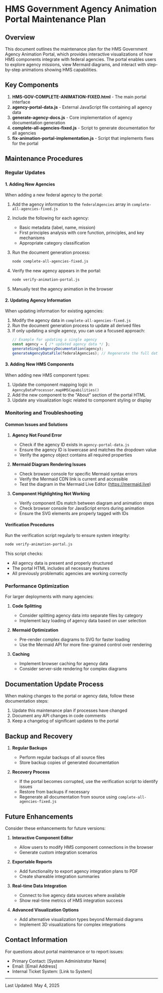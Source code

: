 # HMS Government Agency Animation Portal Maintenance Plan

## Overview

This document outlines the maintenance plan for the HMS Government Agency Animation Portal, which provides interactive visualizations of how HMS components integrate with federal agencies. The portal enables users to explore agency missions, view Mermaid diagrams, and interact with step-by-step animations showing HMS capabilities.

## Key Components

1. **HMS-GOV-COMPLETE-ANIMATION-FIXED.html** - The main portal interface
2. **agency-portal-data.js** - External JavaScript file containing all agency data
3. **generate-agency-docs.js** - Core implementation of agency documentation generation
4. **complete-all-agencies-fixed.js** - Script to generate documentation for all agencies
5. **fix-animation-portal-implementation.js** - Script that implements fixes for the portal

## Maintenance Procedures

### Regular Updates

#### 1. Adding New Agencies

When adding a new federal agency to the portal:

1. Add the agency information to the `federalAgencies` array in `complete-all-agencies-fixed.js`
2. Include the following for each agency:
   - Basic metadata (label, name, mission)
   - First principles analysis with core function, principles, and key mechanisms
   - Appropriate category classification

3. Run the document generation process:
   ```bash
   node complete-all-agencies-fixed.js
   ```

4. Verify the new agency appears in the portal:
   ```bash
   node verify-animation-portal.js
   ```

5. Manually test the agency animation in the browser

#### 2. Updating Agency Information

When updating information for existing agencies:

1. Modify the agency data in `complete-all-agencies-fixed.js`
2. Run the document generation process to update all derived files
3. If only updating a single agency, you can use a focused approach:
   ```javascript
   // Example for updating a single agency
   const agency = { /* updated agency data */ };
   generateSingleAgencyDocumentation(agency);
   generateAgencyDataFile(federalAgencies); // Regenerate the full data file
   ```

#### 3. Adding New HMS Components

When adding new HMS component types:

1. Update the component mapping logic in `AgencyDataProcessor.mapHMSCapabilities()`
2. Add the new component to the "About" section of the portal HTML
3. Update any visualization logic related to component styling or display

### Monitoring and Troubleshooting

#### Common Issues and Solutions

1. **Agency Not Found Error**
   - Check if the agency ID exists in `agency-portal-data.js`
   - Ensure the agency ID is lowercase and matches the dropdown value
   - Verify the agency object contains all required properties

2. **Mermaid Diagram Rendering Issues**
   - Check browser console for specific Mermaid syntax errors
   - Verify the Mermaid CDN link is current and accessible
   - Test the diagram in the Mermaid Live Editor (https://mermaid.live)

3. **Component Highlighting Not Working**
   - Verify component IDs match between diagram and animation steps
   - Check browser console for JavaScript errors during animation
   - Ensure the SVG elements are properly tagged with IDs

#### Verification Procedures

Run the verification script regularly to ensure system integrity:

```bash
node verify-animation-portal.js
```

This script checks:
- All agency data is present and properly structured
- The portal HTML includes all necessary features
- All previously problematic agencies are working correctly

### Performance Optimization

For larger deployments with many agencies:

1. **Code Splitting**
   - Consider splitting agency data into separate files by category
   - Implement lazy loading of agency data based on user selection

2. **Mermaid Optimization**
   - Pre-render complex diagrams to SVG for faster loading
   - Use the Mermaid API for more fine-grained control over rendering

3. **Caching**
   - Implement browser caching for agency data
   - Consider server-side rendering for complex diagrams

## Documentation Update Process

When making changes to the portal or agency data, follow these documentation steps:

1. Update this maintenance plan if processes have changed
2. Document any API changes in code comments
3. Keep a changelog of significant updates to the portal

## Backup and Recovery

1. **Regular Backups**
   - Perform regular backups of all source files
   - Store backup copies of generated documentation

2. **Recovery Process**
   - If the portal becomes corrupted, use the verification script to identify issues
   - Restore from backups if necessary
   - Regenerate all documentation from source using `complete-all-agencies-fixed.js`

## Future Enhancements

Consider these enhancements for future versions:

1. **Interactive Component Editor**
   - Allow users to modify HMS component connections in the browser
   - Generate custom integration scenarios

2. **Exportable Reports**
   - Add functionality to export agency integration plans to PDF
   - Create shareable integration summaries

3. **Real-time Data Integration**
   - Connect to live agency data sources where available
   - Show real-time metrics of HMS integration success

4. **Advanced Visualization Options**
   - Add alternative visualization types beyond Mermaid diagrams
   - Implement 3D visualizations for complex integrations

## Contact Information

For questions about portal maintenance or to report issues:

- Primary Contact: [System Administrator Name]
- Email: [Email Address]
- Internal Ticket System: [Link to System]

---

Last Updated: May 4, 2025